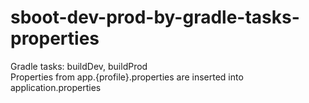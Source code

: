 # sboot-dev-prod-by-gradle-tasks-properties
Gradle tasks: buildDev, buildProd<br />
Properties from app.{profile}.properties are inserted into application.properties<br />
